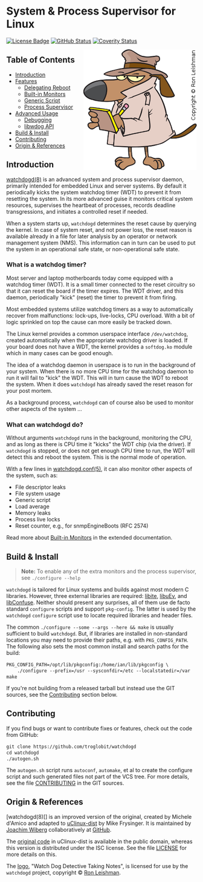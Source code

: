 System & Process Supervisor for Linux
=====================================
[![License Badge][]][License] [![GitHub Status][]][GitHub] [![Coverity Status][]][Coverity Scan]

<a href="https://www.clipartof.com/435776"><img align="right" src="./doc/logo.png"
   alt="http://toonclips.com/design/788" title="Copyright © Ron Leishman"></a>

Table of Contents
-----------------

* [Introduction](#introduction)
* [Features](doc/features.md)
  - [Delegating Reboot](doc/features.md#delegating-reboot)
  - [Built-in Monitors](doc/features.md#built-in-monitors)
  - [Generic Script](doc/features.md#generic-script)
  - [Process Supervisor](doc/features.md#process-supervisor)
* [Advanced Usage](doc/advanced.md)
  - [Debugging](doc/advanced.md#debugging)
  - [libwdog API](doc/advanced.md#libwdog-api)
* [Build & Install](#build--install)
* [Contributing](#contributing)
* [Origin & References](#origin--references)


Introduction
------------

[watchdogd(8)][] is an advanced system and process supervisor daemon,
primarily intended for embedded Linux and server systems.  By default it
periodically kicks the system watchdog timer (WDT) to prevent it from
resetting the system.  In its more advanced guise it monitors critical
system resources, supervises the heartbeat of processes, records
deadline transgressions, and initiates a controlled reset if needed.

When a system starts up, `watchdogd` determines the reset cause by
querying the kernel.  In case of system reset, and not power loss, the
reset reason is available already in a file for later analysis by an
operator or network management system (NMS).  This information can in
turn can be used to put the system in an operational safe state, or
non-operational safe state.


### What is a watchdog timer?

Most server and laptop motherboards today come equipped with a watchdog
timer (WDT).  It is a small timer connected to the reset circuitry so
that it can reset the board if the timer expires.  The WDT driver, and
this daemon, periodically "kick" (reset) the timer to prevent it from
firing.

Most embedded systems utilize watchdog timers as a way to automatically
recover from malfunctions: lock-ups, live-locks, CPU overload.  With a
bit of logic sprinkled on top the cause can more easily be tracked down.

The Linux kernel provides a common userspace interface `/dev/watchdog`,
created automatically when the appropriate watchdog driver is loaded.
If your board does not have a WDT, the kernel provides a `softdog.ko`
module which in many cases can be good enough.

The idea of a watchdog daemon in userspace is to run in the background
of your system.  When there is no more CPU time for the watchdog daemon
to run it will fail to "kick" the WDT.  This will in turn cause the WDT
to reboot the system.  When it does `watchdogd` has already saved the
reset reason for your post mortem.

As a background process, `watchdogd` can of course also be used to
monitor other aspects of the system ...


### What can watchdogd do?

Without arguments `watchdogd` runs in the background, monitoring the
CPU, and as long as there is CPU time it "kicks" the WDT chip (via the
driver).  If `watchdogd` is stopped, or does not get enough CPU time to
run, the WDT will detect this and reboot the system.  This is the normal
mode of operation.

With a few lines in [watchdogd.conf(5)][], it can also monitor other
aspects of the system, such as:

- File descriptor leaks
- File system usage
- Generic script
- Load average
- Memory leaks
- Process live locks
- Reset counter, e.g., for snmpEngineBoots (RFC 2574)

Read more about [Built-in Monitors](doc/features.md#built-in-monitors)
in the extended documentation.


Build & Install
---------------

> **Note:** To enable any of the extra monitors and the process supervisor,
> see `./configure --help`

`watchdogd` is tailored for Linux systems and builds against most modern
C libraries.  However, three external libraries are required: [libite][],
[libuEv][], and [libConfuse][].  Neither should present any surprises,
all of them use de facto standard `configure` scripts and support
`pkg-config`.  The latter is used by the `watchdogd` `configure` script
use to locate required libraries and header files.

The common `./configure --some --args --here && make` is usually
sufficient to build `watchdogd`.  But, if libraries are installed in
non-standard locations you may need to provide their paths, e.g. with
`PKG_CONFIG_PATH`.  The following also sets the most common install
and search paths for the build:

```shell
PKG_CONFIG_PATH=/opt/lib/pkgconfig:/home/ian/lib/pkgconfig \
    ./configure --prefix=/usr --sysconfdir=/etc --localstatedir=/var
make
```

If you're not building from a released tarball but instead use the GIT
sources, see the [Contributing](#contributing) section below.


Contributing
------------

If you find bugs or want to contribute fixes or features, check out the
code from GitHub:

```shell
git clone https://github.com/troglobit/watchdogd
cd watchdogd
./autogen.sh
```

The `autogen.sh` script runs `autoconf`, `automake`, et al to create the
configure script and such generated files not part of the VCS tree.  For
more details, see the file [CONTRIBUTING][contrib] in the GIT sources.


Origin & References
-------------------

[watchdogd(8)[] is an improved version of the original, created by
Michele d'Amico and adapted to [uClinux-dist][] by Mike Frysinger.  It
is maintained by [Joachim Wiberg][] collaboratively at [GitHub][].

The [original code][] in uClinux-dist is available in the public domain,
whereas this version is distributed under the ISC license.  See the
file [LICENSE][] for more details on this.

The [logo][], "Watch Dog Detective Taking Notes", is licensed for use by
the `watchdogd` project, copyright © [Ron Leishman][].


[uClinux-dist]:      http://www.uclinux.org/pub/uClinux/dist/
[original code]:     http://www.mail-archive.com/uclinux-dev@uclinux.org/msg04191.html
[libite]:            https://github.com/troglobit/libite/
[libuEv]:            https://github.com/troglobit/libuev/
[libConfuse]:        https://github.com/martinh/libconfuse/
[License]:           https://en.wikipedia.org/wiki/ISC_license
[License Badge]:     https://img.shields.io/badge/License-ISC-blue.svg
[GitHub]:            https://github.com/troglobit/watchdogd/actions/workflows/build.yml/
[GitHub Status]:     https://github.com/troglobit/watchdogd/actions/workflows/build.yml/badge.svg
[Coverity Scan]:     https://scan.coverity.com/projects/6458
[Coverity Status]:   https://scan.coverity.com/projects/6458/badge.svg
[GitHub]:            http://github.com/troglobit/watchdogd
[LICENSE]:           https://github.com/troglobit/watchdogd/blob/master/LICENSE
[contrib]:           https://github.com/troglobit/watchdogd/blob/master/.github/CONTRIBUTING.md
[Joachim Wiberg]:    http://troglobit.com
[logo]:              https://www.clipartof.com/435776
[Ron Leishman]:      http://toonclips.com/design/788
[watchdogd(8)]:      https://man.troglobit.com/man8/watchdogd.8.html
[watchdogd.conf(5)]: https://man.troglobit.com/man5/watchdogd.conf.5.html
